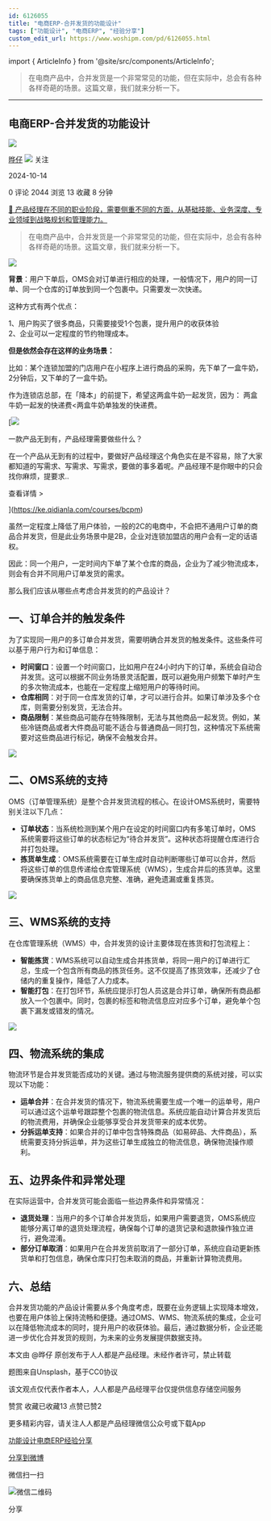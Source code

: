 ```yaml
---
id: 6126055
title: "电商ERP-合并发货的功能设计"
tags: ["功能设计", "电商ERP", "经验分享"]
custom_edit_url: https://www.woshipm.com/pd/6126055.html
---
```

import { ArticleInfo } from '@site/src/components/ArticleInfo';

<ArticleInfo
    author="晔仔"
    authorLink="https://www.woshipm.com/u/1144010"
    published="2024-10-14"
    views={2044}
    comments={0}
    collects={13}
/>

> 在电商产品中，合并发货是一个非常常见的功能，但在实际中，总会有各种各样奇葩的场景。这篇文章，我们就来分析一下。

---

## 电商ERP-合并发货的功能设计

[![](https://static.woshipm.com/view/woshipm_api_def_20240617171959_6878.jpg?imageView2/1/w/72/h/72/q/100)](https://www.woshipm.com/u/1144010)

[晔仔](https://www.woshipm.com/u/1144010) ![](https://static.woshipm.com/tag/1101_1@2x.png) 关注

2024-10-14

0 评论 2044 浏览 13 收藏 8 分钟

[🔗 产品经理在不同的职业阶段，需要侧重不同的方面，从基础技能、业务深度、专业领域到战略规划和管理能力。](https://ke.qidianla.com/courses/90pm)

> 在电商产品中，合并发货是一个非常常见的功能，但在实际中，总会有各种各样奇葩的场景。这篇文章，我们就来分析一下。

![](https://image.woshipm.com/2023/04/14/b6feb7f4-daa1-11ed-aee8-00163e0b5ff3.png)

**背景**：用户下单后，OMS会对订单进行相应的处理，一般情况下，用户的同一订单、同一个仓库的订单放到同一个包裹中。只需要发一次快递。

这种方式有两个优点：

1、用户购买了很多商品，只需要接受1个包裹，提升用户的收获体验  
2、企业可以一定程度的节约物理成本。

**但是依然会存在这样的业务场景：**

比如：某个连锁加盟的门店用户在小程序上进行商品的采购，先下单了一盒牛奶，2分钟后，又下单的了一盒牛奶。

作为连锁店总部，在「降本」的前提下，希望这两盒牛奶一起发货，因为： 两盒牛奶一起发的快递费<两盒牛奶单独发的快递费。

[![](https://image.woshipm.com/2023/08/02/58dc678c-30e3-11ee-88e7-00163e0b5ff3.png)

一款产品无到有，产品经理需要做些什么？

在一个产品从无到有的过程中，要做好产品经理这个角色实在是不容易，除了大家都知道的写需求、写需求、写需求，要做的事多着呢。产品经理不是你眼中的只会找你麻烦，提要求..

查看详情 >

](https://ke.qidianla.com/courses/bcpm)

虽然一定程度上降低了用户体验，一般的2C的电商中，不会把不通用户订单的商品合并发货，但是此业务场景中是2B，企业对连锁加盟店的用户会有一定的话语权。

因此：同一个用户，一定时间内下单了某个仓库的商品，企业为了减少物流成本，则会有合并不同用户订单发货的需求。

那么我们应该从哪些点考虑合并发货的的产品设计？

## 一、订单合并的触发条件

为了实现同一用户的多订单合并发货，需要明确合并发货的触发条件。这些条件可以基于用户行为和订单信息：

*   **时间窗口**：设置一个时间窗口，比如用户在24小时内下的订单，系统会自动合并发货。这可以根据不同业务场景灵活配置，既可以避免用户频繁下单时产生的多次物流成本，也能在一定程度上缩短用户的等待时间。
*   **仓库相同**：对于同一仓库发货的订单，才可以进行合并。如果订单涉及多个仓库，则需要分别发货，无法合并。
*   **商品限制**：某些商品可能存在特殊限制，无法与其他商品一起发货。例如，某些冷链商品或者大件商品可能不适合与普通商品一同打包，这种情况下系统需要对这些商品进行标记，确保不会触发合并。

![](https://image.woshipm.com/2024/10/13/1dc50558-8945-11ef-baf4-00163e0b5ff3.png)

## 二、OMS系统的支持

OMS（订单管理系统）是整个合并发货流程的核心。在设计OMS系统时，需要特别关注以下几点：

*   **订单状态**：当系统检测到某个用户在设定的时间窗口内有多笔订单时，OMS系统需要将这些订单的状态标记为“待合并发货”。这种状态将提醒仓库进行合并打包处理。
*   **拣货单生成**：OMS系统需要在订单生成时自动判断哪些订单可以合并，然后将这些订单的信息传递给仓库管理系统（WMS），生成合并后的拣货单。这里要确保拣货单上的商品信息完整、准确，避免遗漏或重复拣货。

![](https://image.woshipm.com/2024/10/13/2db91026-8945-11ef-84c2-00163e0b5ff3.png)

## 三、WMS系统的支持

在仓库管理系统（WMS）中，合并发货的设计主要体现在拣货和打包流程上：

*   **智能拣货**：WMS系统可以自动生成合并拣货单，将同一用户的订单进行汇总，生成一个包含所有商品的拣货任务。这不仅提高了拣货效率，还减少了仓储内的重复操作，降低了人力成本。
*   **智能打包**：在打包环节，系统应提示打包人员这是合并订单，确保所有商品都放入一个包裹中。同时，包裹的标签和物流信息应对应多个订单，避免单个包裹下漏发或错发的情况。

![](https://image.woshipm.com/2024/10/13/3a075414-8945-11ef-baf4-00163e0b5ff3.png)

## 四、物流系统的集成

物流环节是合并发货能否成功的关键。通过与物流服务提供商的系统对接，可以实现以下功能：

*   **运单合并**：在合并发货的情况下，物流系统需要生成一个唯一的运单号，用户可以通过这个运单号跟踪整个包裹的物流信息。系统应能自动计算合并发货后的物流费用，并确保企业能够享受合并发货带来的成本优势。
*   **分拆运单支持**：如果合并的订单中包含特殊商品（如易碎品、大件商品），系统需要支持分拆运单，并为这些订单生成独立的物流信息，确保物流操作顺利。

## 五、边界条件和异常处理

在实际运营中，合并发货可能会面临一些边界条件和异常情况：

*   **退货处理**：当用户的多个订单合并发货后，如果用户需要退货，OMS系统应能够分离订单的退货处理流程，确保每个订单的退货记录和退款操作独立进行，避免混淆。
*   **部分订单取消**：如果用户在合并发货前取消了一部分订单，系统应自动更新拣货单和打包信息，确保仓库只打包未取消的商品，并重新计算物流费用。

## 六、总结

合并发货功能的产品设计需要从多个角度考虑，既要在业务逻辑上实现降本增效，也要在用户体验上保持流畅和便捷。通过OMS、WMS、物流系统的集成，企业可以在降低物流成本的同时，提升用户的收获体验。最后，通过数据分析，企业还能进一步优化合并发货的规则，为未来的业务发展提供数据支持。

本文由 @晔仔 原创发布于人人都是产品经理。未经作者许可，禁止转载

题图来自Unsplash，基于CC0协议

该文观点仅代表作者本人，人人都是产品经理平台仅提供信息存储空间服务

赞赏 收藏已收藏13 点赞已赞2

更多精彩内容，请关注人人都是产品经理微信公众号或下载App

[功能设计](https://www.woshipm.com/tag/%e5%8a%9f%e8%83%bd%e8%ae%be%e8%ae%a1)[电商ERP](https://www.woshipm.com/tag/%e7%94%b5%e5%95%86erp)[经验分享](https://www.woshipm.com/tag/%e7%bb%8f%e9%aa%8c%e5%88%86%e4%ba%ab)

[分享到微博](https://service.weibo.com/share/share.php?appkey=2775287854&title=电商ERP-合并发货的功能设计&url=https://www.woshipm.com/pd/6126055.html&pic=https://image.woshipm.com/2023/04/14/b6feb7f4-daa1-11ed-aee8-00163e0b5ff3.png)

微信扫一扫

![微信二维码](https://api.pwmqr.com/qrcode/create/?url=https://www.woshipm.com/pd/6126055.html)

分享
